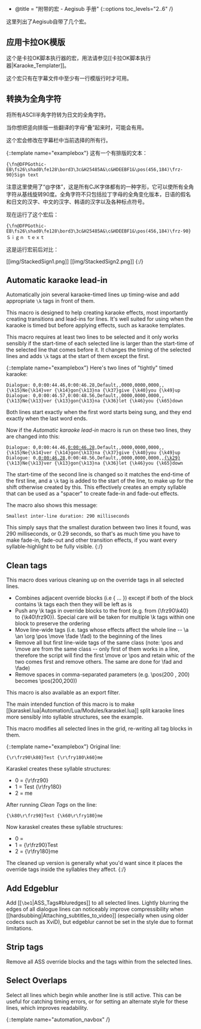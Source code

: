 - @title = "附带的宏 - Aegisub 手册"
{::options toc_levels="2..6" /}

这里列出了Aegisub自带了几个宏。

## 应用卡拉OK模版 ##
这个是卡拉OK脚本执行器的宏，用法请参见[[卡拉OK脚本执行器|Karaoke_Templater]]。

这个宏只有在字幕文件中至少有一行模版行时才可用。

## 转换为全角字符  ##
将所有ASCII半角字符转为日文的全角字符。

当你想把竖向排版一些翻译的字母“叠”起来时，可能会有用。

这个宏会修改在字幕栏中当前选择的所有行。

{::template name="examplebox"}
这有一个有排版的文本：

    {\fn@DFPGothic-EB\fs26\shad0\fe128\bord3\3c&H25485A&\c&HDEEBF1&\pos(456,184)\frz-90}Sign text

注意这里使用了“@字体”，这是所有CJK字体都有的一种字形，它可以使所有全角字符从基线旋转90度。全角字符不只包括拉丁字母的全角变化版本，日语的假名和日文的汉字、中文的汉字、韩语的汉字以及各种标点符号。

现在运行了这个宏后：

    {\fn@DFPGothic-EB\fs26\shad0\fe128\bord3\3c&H25485A&\c&HDEEBF1&\pos(456,184)\frz-90}Ｓｉｇｎ ｔｅｘｔ

这是运行宏前后对比：

[[img/StackedSign1.png]] [[img/StackedSign2.png]]
{:/}

## Automatic karaoke lead-in  ##
Automatically join several karaoke-timed lines up timing-wise and add
appropriate `\k` tags in front of them.

This macro is designed to help creating karaoke effects, most importantly
creating transitions and lead-ins for lines. It's well suited for using when
the karaoke is timed but before applying effects, such as karaoke templates.

This macro requires at least two lines to be selected and it only works
sensibly if the start-time of each selected line is larger than the
start-time of the selected line that comes before it. It changes the timing
of the selected lines and adds `\k` tags at the start of them except the
first.

{::template name="examplebox"}
Here's two lines of "tightly" timed karaoke:

    Dialogue: 0,0:00:44.46,0:00:46.28,Default,,0000,0000,0000,,{\k15}Ne{\k14}ver {\k14}gon{\k13}na {\k37}give {\k40}you {\k49}up
    Dialogue: 0,0:00:46.57,0:00:48.56,Default,,0000,0000,0000,,{\k13}Ne{\k13}ver {\k13}gon{\k13}na {\k36}let {\k46}you {\k65}down

Both lines start exactly when the first word starts being sung, and they end
exactly when the last word ends.

Now if the _Automatic karaoke lead-in_ macro is run on these two lines, they
are changed into this:
<pre><code>Dialogue: 0,0:00:44.46,<u>0:00:46.28</u>,Default,,0000,0000,0000,,{\k15}Ne{\k14}ver {\k14}gon{\k13}na {\k37}give {\k40}you {\k49}up
Dialogue: 0,<u>0:00:46.28</u>,0:00:48.56,Default,,0000,0000,0000,,<u>{\k29}</u>{\k13}Ne{\k13}ver {\k13}gon{\k13}na {\k36}let {\k46}you {\k65}down
</code></pre>

The start-time of the second line is changed so it matches the end-time of
the first line, and a `\k` tag  is added to the start of the line, to make
up for the shift otherwise created by this. This effectively creates an
empty syllable that can be used as a "spacer" to create fade-in and fade-out
effects.

The macro also shows this message:

    Smallest inter-line duration: 290 milliseconds

This simply says that the smallest duration between two lines it found, was
290 milliseconds, or 0.29 seconds, so that's as much time you have to make
fade-in, fade-out and other transition effects, if you want every
syllable-highlight to be fully visible.
{:/}

## Clean tags  ##
This macro does various cleaning up on the override tags in all selected
lines.

* Combines adjacent override blocks (i.e { ... }) except if both of the
  block contains \k tags each then they will be left as is
* Push any \k tags in override blocks to the front (e.g. from {\frz90\k40}
  to {\k40\frz90}). Special care will be taken for multiple \k tags within
  one block to preserve the ordering
* Move line-wide tags (i.e. tags whose effects affect the whole line -- \a
  \an \org \pos \move \fade \fad) to the beginning of the lines
* Remove all but first line-wide tags of the same class (note: \pos and
  \move are from the same class -- only first of them works in a line,
  therefore the script will find the first \move or \pos and retain whic of
  the two comes first and remove others. The same are done for \fad and
  \fade)
* Remove spaces in comma-separated parameters (e.g. \pos(200 , 200) becomes
  \pos(200,200))

This macro is also available as an export filter.

The main intended function of this macro is to make
[[karaskel.lua|Automation/Lua/Modules/karaskel.lua]] split karaoke lines more
sensibly into syllable structures, see the example.

This macro modifies all selected lines in the grid, re-writing all tag
blocks in them.

{::template name="examplebox"}
Original line:

    {\r\frz90\k80}Test {\r\fry180\k60}me

Karaskel creates these syllable structures:


* 0 = {\r\frz90}
* 1 = Test {\r\fry180}
* 2 = me

After running _Clean Tags_ on the line:

    {\k80\r\frz90}Test {\k60\r\fry180}me

Now karaskel creates these syllable structures:


* 0 = 
* 1 = {\r\frz90}Test
* 2 = {\r\fry180}me

The cleaned up version is generally what you'd want since it places the
override tags inside the syllables they affect.
{:/}

## Add Edgeblur ##
Add [[`\be1`|ASS_Tags#bluredges]] to all selected lines. Lightly blurring the
edges of all dialogue lines can noticeably improve compressibility when
[[hardsubbing|Attaching_subtitles_to_video]] (especially when using older
codecs such as XviD), but edgeblur cannot be set in the style due to format
limitations.

## Strip tags ##
Remove all ASS override blocks and the tags within from the selected lines.

## Select Overlaps ##
Select all lines which begin while another line is still active. This can be
useful for catching timing errors, or for setting an alternate style for these
lines, which improves readability.

{::template name="automation_navbox" /}
